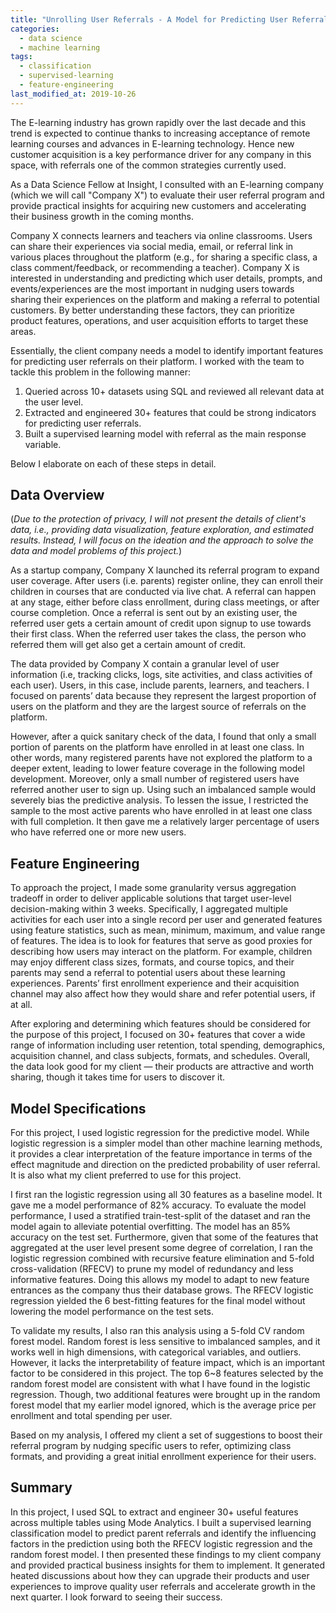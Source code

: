 ```yaml
---
title: "Unrolling User Referrals - A Model for Predicting User Referrals in Online Education"
categories:
  - data science
  - machine learning
tags:
  - classification
  - supervised-learning
  - feature-engineering
last_modified_at: 2019-10-26
---
```


The E-learning industry has grown rapidly over the last decade and this trend is expected to continue thanks to increasing acceptance of remote learning courses and advances in E-learning technology. Hence new customer acquisition is a key performance driver for any company in this space, with referrals one of the common strategies currently used. 

As a Data Science Fellow at Insight, I consulted with an E-learning company (which we will call "Company X") to evaluate their user referral program and provide practical insights for acquiring new customers and accelerating their business growth in the coming months.

Company X connects learners and teachers via online classrooms. Users can share their experiences via social media, email, or referral link in various places throughout the platform (e.g., for sharing a specific class, a class comment/feedback, or recommending a teacher). Company X is interested in understanding and predicting which user details, prompts, and events/experiences are the most important in nudging users towards sharing their experiences on the platform and making a referral to potential customers. By better understanding these factors, they can prioritize product features, operations, and user acquisition efforts to target these areas.

Essentially, the client company needs a model to identify important features for predicting user referrals on their platform. I worked with the team to tackle this problem in the following manner:

1. Queried across 10+ datasets using SQL and reviewed all relevant data at the user level.
2. Extracted and engineered 30+ features that could be strong indicators for predicting user referrals.
3. Built a supervised learning model with referral as the main response variable.

Below I elaborate on each of these steps in detail. 

## Data Overview

(*Due to the protection of privacy, I will not present the details of client's data, i.e., providing data visualization, feature exploration, and estimated results. Instead, I will focus on the ideation and the approach to solve the data and model problems of this project.*)

As a startup company, Company X launched its referral program to expand user coverage. After users (i.e. parents) register online, they can enroll their children in courses that are conducted via live chat. A referral can happen at any stage, either before class enrollment, during class meetings, or after course completion. Once a referral is sent out by an existing user, the referred user gets a certain amount of credit upon signup to use towards their first class. When the referred user takes the class, the person who referred them will get also get a certain amount of credit. 

The data provided by Company X contain a granular level of user information (i.e, tracking clicks, logs, site activities, and class activities of each user). Users, in this case, include parents, learners, and teachers. I focused on parents’ data because they represent the largest proportion of users on the platform and they are the largest source of referrals on the platform. 

However, after a quick sanitary check of the data, I found that only a small portion of parents on the platform have enrolled in at least one class. In other words, many registered parents have not explored the platform to a deeper extent, leading to lower feature coverage in the following model development. Moreover, only a small number of registered users have referred another user to sign up. Using such an imbalanced sample would severely bias the predictive analysis. To lessen the issue, I restricted the sample to the most active parents who have enrolled in at least one class with full completion. It then gave me a relatively larger percentage of users who have referred one or more new users. 

## Feature Engineering

To approach the project, I made some granularity versus aggregation tradeoff in order to deliver applicable solutions that target user-level decision-making within 3 weeks. Specifically, I aggregated multiple activities for each user into a single record per user and generated features using feature statistics, such as mean, minimum, maximum, and value range of features. The idea is to look for features that serve as good proxies for describing how users may interact on the platform. For example, children may enjoy different class sizes, formats,  and course topics, and their parents may send a referral to potential users about these learning experiences. Parents’ first enrollment experience and their acquisition channel may also affect how they would share and refer potential users, if at all. 

After exploring and determining which features should be considered for the purpose of this project, I focused on 30+ features that cover a wide range of information including user retention, total spending, demographics, acquisition channel, and class subjects, formats, and schedules. Overall, the data look good for my client — their products are attractive and worth sharing, though it takes time for users to discover it. 

## Model Specifications

For this project, I used logistic regression for the predictive model. While logistic regression is a simpler model than other machine learning methods, it provides a clear interpretation of the feature importance in terms of the effect magnitude and direction on the predicted probability of user referral. It is also what my client preferred to use for this project. 

I first ran the logistic regression using all 30 features as a baseline model. It gave me a model performance of 82% accuracy. To evaluate the model performance, I used a stratified train-test-split of the dataset and ran the model again to alleviate potential overfitting. The model has an 85% accuracy on the test set. Furthermore, given that some of the features that aggregated at the user level present some degree of correlation, I ran the logistic regression combined with recursive feature elimination and 5-fold cross-validation (RFECV) to prune my model of redundancy and less informative features. Doing this allows my model to adapt to new feature entrances as the company thus their database grows. The RFECV logistic regression yielded the 6 best-fitting features for the final model without lowering the model performance on the test sets. 

To validate my results, I also ran this analysis using a 5-fold CV random forest model. Random forest is less sensitive to imbalanced samples, and it works well in high dimensions, with categorical variables, and outliers. However, it lacks the interpretability of feature impact, which is an important factor to be considered in this project. The top 6~8 features selected by the random forest model are consistent with what I have found in the logistic regression. Though, two additional features were brought up in the random forest model that my earlier model ignored, which is the average price per enrollment and total spending per user.  

Based on my analysis, I offered my client a set of suggestions to boost their referral program by nudging specific users to refer, optimizing class formats, and providing a great initial enrollment experience for their users.  

## Summary

In this project, I used SQL to extract and engineer 30+ useful features across multiple tables using Mode Analytics. I built a supervised learning classification model to predict parent referrals and identify the influencing factors in the prediction using both the RFECV logistic regression and the random forest model. I then presented these findings to my client company and provided practical business insights for them to implement. It generated heated discussions about how they can upgrade their products and user experiences to improve quality user referrals and accelerate growth in the next quarter. I look forward to seeing their success. 
